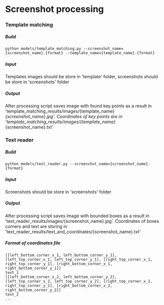 # Screenshot processing

### Template matching
##### Build
~~~
python models/template_matching.py --screenshot_name={screenshot_name}.{format} --template_name={template_name}.{format}
~~~
##### Input
Templates images should be store in 'template' folder, screenshots should be store in 'screenshots' folder
##### Output
After processing script saves image with found key points as a result in 'template_matching_results/images/{template_name}_{screenshot_name}.jpg'. 
Coordinates of key points are in 'template_matching_results/images/{template_name}_{screenshot_name}.txt'

### Text reader
##### Build
~~~
python models/text_reader.py --screenshot_name={screenshot_name}.{format}
~~~
##### Input
Screenshots should be store in 'screenshots' folder
##### Output
After processing script saves image with bounded boxes as a result in 'text_reader_results/images/{screenshot_name}.jpg'. 
Coordinates of boxes corners and text are storing in 'text_reader_results/text_and_coordinates/{screenshot_name}.txt'
##### Format of coordinates file
~~~
[[left_bottom_corner_x_1, left_bottom_corner_y_1], [left_top_corner_x_1, left_top_corner_y_1], [right_top_corner_x_1, right_top_corner_y_1], [right_bottom_corner_x_1, right_bottom_corner_y_1]]
text_1
[[left_bottom_corner_x_2, left_bottom_corner_y_2], [left_top_corner_x_2, left_top_corner_y_2], [right_top_corner_x_2, right_top_corner_y_2], [right_bottom_corner_x_2, right_bottom_corner_y_2]]
text_2
...
~~~